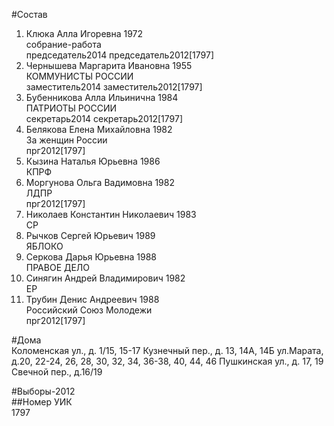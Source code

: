 #Состав  
1. Клюка Алла Игоревна 1972  
    собрание-работа  
    председатель2014 председатель2012[1797]  
2. Чернышева Маргарита Ивановна 1955  
    КОММУНИСТЫ РОССИИ  
    заместитель2014 заместитель2012[1797]  
3. Бубенникова Алла Ильинична 1984  
    ПАТРИОТЫ РОССИИ  
    секретарь2014 секретарь2012[1797]  
4. Белякова Елена Михайловна 1982  
    За женщин России  
    прг2012[1797]  
5. Кызина Наталья Юрьевна 1986  
    КПРФ  
6. Моргунова Ольга Вадимовна 1982  
    ЛДПР  
    прг2012[1797]  
7. Николаев Константин Николаевич 1983  
    СР  
8. Рычков Сергей Юрьевич 1989  
    ЯБЛОКО  
9. Серкова Дарья Юрьевна 1988  
    ПРАВОЕ ДЕЛО  
10. Синягин Андрей Владимирович 1982  
    ЕР  
11. Трубин Денис Андреевич 1988  
    Российский Союз Молодежи  
    прг2012[1797]  
  
#Дома  
Коломенская ул., д. 1/15, 15-17 Кузнечный пер., д. 13, 14А, 14Б ул.Марата, д.20, 22-24, 26, 28, 30, 32, 34, 36-38, 40, 44, 46 Пушкинская ул., д. 17, 19 Свечной пер., д.16/19  
  
#Выборы-2012  
##Номер УИК  
1797  
